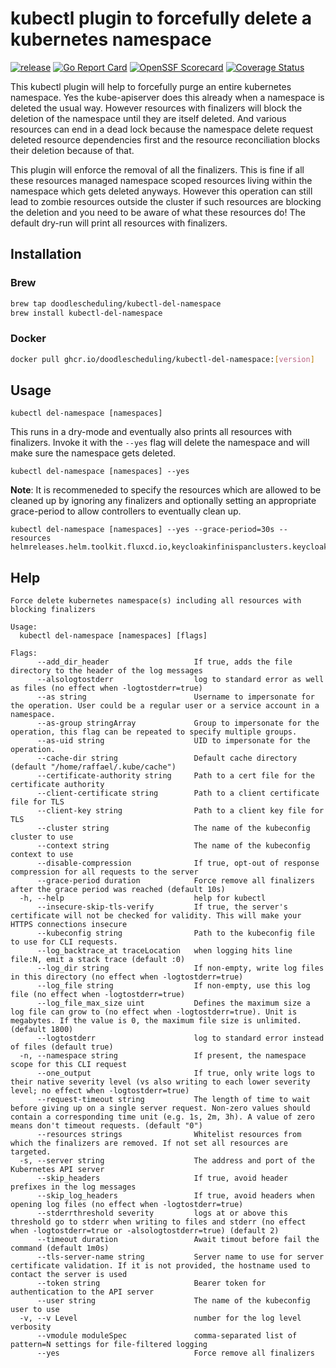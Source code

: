 # kubectl plugin to forcefully delete a kubernetes namespace
[![release](https://github.com/doodlescheduling/kubectl-del-namespace/actions/workflows/release.yaml/badge.svg)](https://github.com/doodlescheduling/kubectl-del-namespace/actions/workflows/release.yaml)
[![Go Report Card](https://goreportcard.com/badge/github.com/doodlescheduling/kubectl-del-namespace)](https://goreportcard.com/report/github.com/doodlescheduling/kubectl-del-namespace)
[![OpenSSF Scorecard](https://api.securityscorecards.dev/projects/github.com/DoodleScheduling/kubectl-del-namespace/badge)](https://api.securityscorecards.dev/projects/github.com/DoodleScheduling/kubectl-del-namespace)
[![Coverage Status](https://coveralls.io/repos/github/DoodleScheduling/kubectl-del-namespace/badge.svg?branch=master)](https://coveralls.io/github/DoodleScheduling/kubectl-del-namespace?branch=master)

This kubectl plugin will help to forcefully purge an entire kubernetes namespace.
Yes the kube-apiserver does this already when a namespace is deleted the usual way.
However resources with finalizers will block the deletion of the namespace until they are itself deleted.
And various resources can end in a dead lock because the namespace delete request deleted resource dependencies first 
and the resource reconciliation blocks their deletion because of that.

This plugin will enforce the removal of all the finalizers. This is fine if all these resources managed namespace scoped resources living within the namespace
which gets deleted anyways. However this operation can still lead to zombie resources outside the cluster if such resources are blocking the deletion and
you need to be aware of what these resources do!
The default dry-run will print all resources with finalizers.

## Installation

### Brew
```sh
brew tap doodlescheduling/kubectl-del-namespace
brew install kubectl-del-namespace
```

### Docker
```sh
docker pull ghcr.io/doodlescheduling/kubectl-del-namespace:[version]
```

## Usage

```
kubectl del-namespace [namespaces]
```

This runs in a dry-mode and eventually also prints all resources with finalizers.
Invoke it with the `--yes` flag will delete the namespace and will make sure the namespace gets deleted.
```
kubectl del-namespace [namespaces] --yes
``` 

**Note**: It is recommeneded to specify the resources which are allowed to be cleaned up by ignoring any finalizers and optionally 
setting an appropriate grace-period to allow controllers to eventually clean up.
```
kubectl del-namespace [namespaces] --yes --grace-period=30s --resources helmreleases.helm.toolkit.fluxcd.io,keycloakinfinispanclusters.keycloak.infra.doodle.com,growthbookinstances.growthbook.infra.doodle.com
```

## Help
```
Force delete kubernetes namespace(s) including all resources with blocking finalizers

Usage:
  kubectl del-namespace [namespaces] [flags]

Flags:
      --add_dir_header                   If true, adds the file directory to the header of the log messages
      --alsologtostderr                  log to standard error as well as files (no effect when -logtostderr=true)
      --as string                        Username to impersonate for the operation. User could be a regular user or a service account in a namespace.
      --as-group stringArray             Group to impersonate for the operation, this flag can be repeated to specify multiple groups.
      --as-uid string                    UID to impersonate for the operation.
      --cache-dir string                 Default cache directory (default "/home/raffael/.kube/cache")
      --certificate-authority string     Path to a cert file for the certificate authority
      --client-certificate string        Path to a client certificate file for TLS
      --client-key string                Path to a client key file for TLS
      --cluster string                   The name of the kubeconfig cluster to use
      --context string                   The name of the kubeconfig context to use
      --disable-compression              If true, opt-out of response compression for all requests to the server
      --grace-period duration            Force remove all finalizers after the grace period was reached (default 10s)
  -h, --help                             help for kubectl
      --insecure-skip-tls-verify         If true, the server's certificate will not be checked for validity. This will make your HTTPS connections insecure
      --kubeconfig string                Path to the kubeconfig file to use for CLI requests.
      --log_backtrace_at traceLocation   when logging hits line file:N, emit a stack trace (default :0)
      --log_dir string                   If non-empty, write log files in this directory (no effect when -logtostderr=true)
      --log_file string                  If non-empty, use this log file (no effect when -logtostderr=true)
      --log_file_max_size uint           Defines the maximum size a log file can grow to (no effect when -logtostderr=true). Unit is megabytes. If the value is 0, the maximum file size is unlimited. (default 1800)
      --logtostderr                      log to standard error instead of files (default true)
  -n, --namespace string                 If present, the namespace scope for this CLI request
      --one_output                       If true, only write logs to their native severity level (vs also writing to each lower severity level; no effect when -logtostderr=true)
      --request-timeout string           The length of time to wait before giving up on a single server request. Non-zero values should contain a corresponding time unit (e.g. 1s, 2m, 3h). A value of zero means don't timeout requests. (default "0")
      --resources strings                Whitelist resources from which the finalizers are removed. If not set all resources are targeted.
  -s, --server string                    The address and port of the Kubernetes API server
      --skip_headers                     If true, avoid header prefixes in the log messages
      --skip_log_headers                 If true, avoid headers when opening log files (no effect when -logtostderr=true)
      --stderrthreshold severity         logs at or above this threshold go to stderr when writing to files and stderr (no effect when -logtostderr=true or -alsologtostderr=true) (default 2)
      --timeout duration                 Await timout before fail the command (default 1m0s)
      --tls-server-name string           Server name to use for server certificate validation. If it is not provided, the hostname used to contact the server is used
      --token string                     Bearer token for authentication to the API server
      --user string                      The name of the kubeconfig user to use
  -v, --v Level                          number for the log level verbosity
      --vmodule moduleSpec               comma-separated list of pattern=N settings for file-filtered logging
      --yes                              Force remove all finalizers
```
